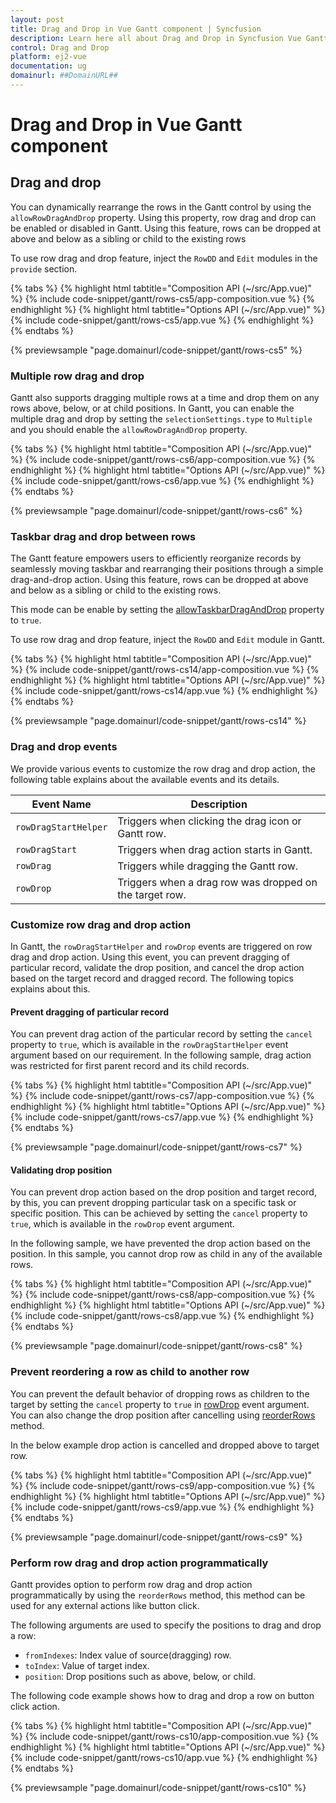```yaml
---
layout: post
title: Drag and Drop in Vue Gantt component | Syncfusion
description: Learn here all about Drag and Drop in Syncfusion Vue Gantt component of Syncfusion Essential JS 2 and more.
control: Drag and Drop 
platform: ej2-vue
documentation: ug
domainurl: ##DomainURL##
---
```


# Drag and Drop in Vue Gantt component

## Drag and drop

You can dynamically rearrange the rows in the Gantt control by using the `allowRowDragAndDrop` property. Using this property, row drag and drop can be enabled or disabled in Gantt. Using this feature, rows can be dropped at above and below as a sibling or child to the existing rows

To use row drag and drop feature, inject the `RowDD` and `Edit` modules in the `provide` section.

{% tabs %}
{% highlight html tabtitle="Composition API (~/src/App.vue)" %}
{% include code-snippet/gantt/rows-cs5/app-composition.vue %}
{% endhighlight %}
{% highlight html tabtitle="Options API (~/src/App.vue)" %}
{% include code-snippet/gantt/rows-cs5/app.vue %}
{% endhighlight %}
{% endtabs %}
        
{% previewsample "page.domainurl/code-snippet/gantt/rows-cs5" %}

### Multiple row drag and drop

Gantt also supports dragging multiple rows at a time and drop them on any rows above, below, or at child positions. In Gantt, you can enable the multiple drag and drop by setting the `selectionSettings.type` to `Multiple` and you should enable the `allowRowDragAndDrop` property.

{% tabs %}
{% highlight html tabtitle="Composition API (~/src/App.vue)" %}
{% include code-snippet/gantt/rows-cs6/app-composition.vue %}
{% endhighlight %}
{% highlight html tabtitle="Options API (~/src/App.vue)" %}
{% include code-snippet/gantt/rows-cs6/app.vue %}
{% endhighlight %}
{% endtabs %}
        
{% previewsample "page.domainurl/code-snippet/gantt/rows-cs6" %}

### Taskbar drag and drop between rows

The Gantt feature empowers users to efficiently reorganize records by seamlessly moving taskbar and rearranging their positions through a simple drag-and-drop action. Using this feature, rows can be dropped at above and below as a sibling or child to the existing rows.

This mode can be enable by setting the [allowTaskbarDragAndDrop](https://ej2.syncfusion.com/vue/documentation/api/gantt/#allowtaskbardraganddrop) property to `true`.

To use row drag and drop feature, inject the `RowDD` and `Edit` module in Gantt.

{% tabs %}
{% highlight html tabtitle="Composition API (~/src/App.vue)" %}
{% include code-snippet/gantt/rows-cs14/app-composition.vue %}
{% endhighlight %}
{% highlight html tabtitle="Options API (~/src/App.vue)" %}
{% include code-snippet/gantt/rows-cs14/app.vue %}
{% endhighlight %}
{% endtabs %}
        
{% previewsample "page.domainurl/code-snippet/gantt/rows-cs14" %}

### Drag and drop events

We provide various events to customize the row drag and drop action, the following table explains about the available events and its details.

Event Name |Description
-----|-----
`rowDragStartHelper`  |Triggers when clicking the drag icon or Gantt row.
`rowDragStart`  |Triggers when drag action starts in Gantt.
`rowDrag`  |Triggers while dragging the Gantt row.
`rowDrop`  |Triggers when a drag row was dropped on the target row.

### Customize row drag and drop action

In Gantt, the `rowDragStartHelper` and `rowDrop` events are triggered on row drag and drop action. Using this event, you can prevent dragging of particular record, validate the drop position, and cancel the drop action based on the target record and dragged record. The following topics explains about this.

#### Prevent dragging of particular record

You can prevent drag action of the particular record by setting the `cancel` property to `true`, which is available in the `rowDragStartHelper` event argument based on our requirement. In the following sample, drag action was restricted for first parent record and its child records.

{% tabs %}
{% highlight html tabtitle="Composition API (~/src/App.vue)" %}
{% include code-snippet/gantt/rows-cs7/app-composition.vue %}
{% endhighlight %}
{% highlight html tabtitle="Options API (~/src/App.vue)" %}
{% include code-snippet/gantt/rows-cs7/app.vue %}
{% endhighlight %}
{% endtabs %}
        
{% previewsample "page.domainurl/code-snippet/gantt/rows-cs7" %}

#### Validating drop position

You can prevent drop action based on the drop position and target record, by this, you can prevent dropping particular task on a specific task or specific position. This can be achieved by setting the `cancel` property to `true`, which is available in the `rowDrop` event argument.

In the following sample, we have prevented the drop action based on the position. In this sample, you cannot drop row as child in any of the available rows.

{% tabs %}
{% highlight html tabtitle="Composition API (~/src/App.vue)" %}
{% include code-snippet/gantt/rows-cs8/app-composition.vue %}
{% endhighlight %}
{% highlight html tabtitle="Options API (~/src/App.vue)" %}
{% include code-snippet/gantt/rows-cs8/app.vue %}
{% endhighlight %}
{% endtabs %}
        
{% previewsample "page.domainurl/code-snippet/gantt/rows-cs8" %}

### Prevent reordering a row as child to another row

You can prevent the default behavior of dropping rows as children to the target by setting the `cancel` property to `true` in [rowDrop](https://ej2.syncfusion.com/vue/documentation/api/gantt/#rowdrop) event argument. You can also change the drop position after cancelling using [reorderRows](https://ej2.syncfusion.com/vue/documentation/api/gantt/#reorderrows) method.

In the below example drop action is cancelled and dropped above to target row.

{% tabs %}
{% highlight html tabtitle="Composition API (~/src/App.vue)" %}
{% include code-snippet/gantt/rows-cs9/app-composition.vue %}
{% endhighlight %}
{% highlight html tabtitle="Options API (~/src/App.vue)" %}
{% include code-snippet/gantt/rows-cs9/app.vue %}
{% endhighlight %}
{% endtabs %}
        
{% previewsample "page.domainurl/code-snippet/gantt/rows-cs9" %}

### Perform row drag and drop action programmatically

Gantt provides option to perform row drag and drop action programmatically by using the `reorderRows` method, this method can be used for any external actions like button click.

The following arguments are used to specify the positions to drag and drop a row:

* `fromIndexes`: Index value of source(dragging) row.
* `toIndex`: Value of target index.
* `position`: Drop positions such as above, below, or child.

The following code example shows how to drag and drop a row on button click action.

{% tabs %}
{% highlight html tabtitle="Composition API (~/src/App.vue)" %}
{% include code-snippet/gantt/rows-cs10/app-composition.vue %}
{% endhighlight %}
{% highlight html tabtitle="Options API (~/src/App.vue)" %}
{% include code-snippet/gantt/rows-cs10/app.vue %}
{% endhighlight %}
{% endtabs %}
        
{% previewsample "page.domainurl/code-snippet/gantt/rows-cs10" %}